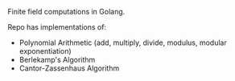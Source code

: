 Finite field computations in Golang.

Repo has implementations of:
* Polynomial Arithmetic (add, multiply, divide, modulus, modular exponentiation)
* Berlekamp's Algorithm
* Cantor-Zassenhaus Algorithm

